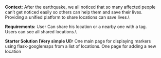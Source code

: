 **Context:**
After the earthquake, we all noticed that so many affected people can’t get noticed easily so others can help them and save their lives. Providing a unified platform to share locations can save lives.\

**Requirements:**
User Can share his location or a nearby one with a tag.
Users can see all shared locations.\

**Starter Solution (Very simple UI):**
One main page for displaying markers  using flask-googlemaps from a list of locations.
One page for adding a new location
